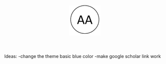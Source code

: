 <h1 align="center">
<a href="https://arshaali.github.io/">
<img width=100 src="assets/logo.png"/>
</a>
</h1><br>



Ideas:
-change the theme basic blue color
-make google scholar link work
